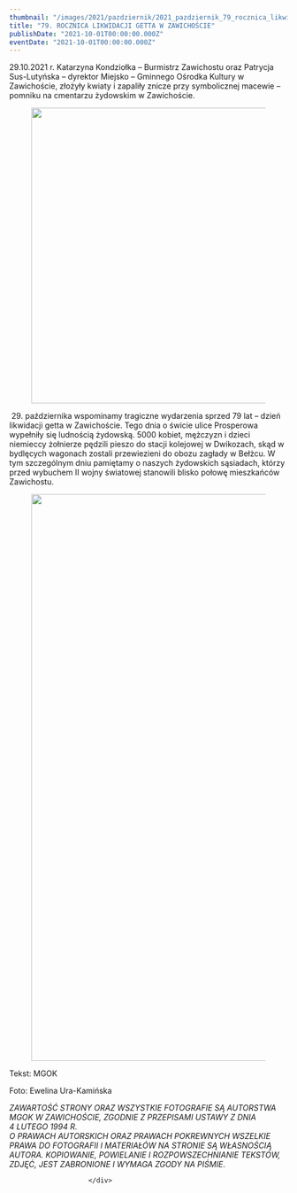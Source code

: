 ```yaml
---
thumbnail: "/images/2021/pazdziernik/2021_pazdziernik_79_rocznica_likwidacji_getta_w_zawicho_cie_2021_10_79_rocznica_likwidacji_getta_w_zawicho_cie_zd1-1.jpg"
title: "79. ROCZNICA LIKWIDACJI GETTA W ZAWICHOŚCIE"
publishDate: "2021-10-01T00:00:00.000Z"
eventDate: "2021-10-01T00:00:00.000Z"
---
```


<div class="entry-content">
							
							
<p>29.10.2021 r. Katarzyna Kondziołka – Burmistrz Zawichostu oraz Patrycja Sus-Lutyńska – dyrektor Miejsko – Gminnego Ośrodka Kultury w Zawichoście, złożyły kwiaty i zapaliły znicze przy symbolicznej macewie – pomniku na cmentarzu żydowskim w Zawichoście.</p>



<figure class="wp-block-image size-full"><a href="http://mgok-zawichost.pl/wp-content/uploads/2021/11/zd1-1.jpg"><img fetchpriority="high" decoding="async" width="800" height="534" src="/images/2021/pazdziernik/2021_pazdziernik_79_rocznica_likwidacji_getta_w_zawicho_cie_2021_10_79_rocznica_likwidacji_getta_w_zawicho_cie_zd1-1.jpg" alt="" class="wp-image-8235" srcset="/images/2021/pazdziernik/2021_pazdziernik_79_rocznica_likwidacji_getta_w_zawicho_cie_2021_10_79_rocznica_likwidacji_getta_w_zawicho_cie_zd1-1.jpg 800w, /images/2021/pazdziernik/zd1-1-300x200.jpg 300w, /images/2021/pazdziernik/zd1-1-768x513.jpg 768w" sizes="(max-width: 800px) 100vw, 800px"></a></figure>



<p>&nbsp;29. października wspominamy tragiczne wydarzenia sprzed 79 lat – dzień likwidacji getta w Zawichoście. Tego dnia o świcie ulice Prosperowa wypełniły się ludnością żydowską. 5000 kobiet, mężczyzn i dzieci niemieccy żołnierze pędzili pieszo do stacji kolejowej w Dwikozach, skąd w bydlęcych wagonach zostali przewiezieni do obozu zagłady w Bełżcu. W tym szczególnym dniu pamiętamy o naszych żydowskich sąsiadach, którzy przed wybuchem II wojny światowej stanowili blisko połowę mieszkańców Zawichostu.</p>



<figure class="wp-block-image size-large"><a href="http://mgok-zawichost.pl/wp-content/uploads/2021/11/zd2-1.jpg"><img decoding="async" width="683" height="1024" src="/images/2021/pazdziernik/2021_pazdziernik_79_rocznica_likwidacji_getta_w_zawicho_cie_2021_10_79_rocznica_likwidacji_getta_w_zawicho_cie_zd2-1-683x1024.jpg" alt="" class="wp-image-8236" srcset="/images/2021/pazdziernik/2021_pazdziernik_79_rocznica_likwidacji_getta_w_zawicho_cie_2021_10_79_rocznica_likwidacji_getta_w_zawicho_cie_zd2-1-683x1024.jpg 683w, /images/2021/pazdziernik/zd2-1-200x300.jpg 200w, /images/2021/pazdziernik/zd2-1-768x1151.jpg 768w, /images/2021/pazdziernik/zd2-1.jpg 800w" sizes="(max-width: 683px) 100vw, 683px"></a></figure>



<p>Tekst: MGOK</p>



<p>Foto: Ewelina Ura-Kamińska</p>



<p><em>ZAWARTOŚĆ STRONY ORAZ WSZYSTKIE FOTOGRAFIE SĄ AUTORSTWA MGOK W ZAWICHOŚCIE, ZGODNIE Z PRZEPISAMI USTAWY Z DNIA&nbsp;</em><br><em>4 LUTEGO 1994 R.<br>O PRAWACH AUTORSKICH ORAZ PRAWACH POKREWNYCH WSZELKIE PRAWA DO FOTOGRAFII I MATERIAŁÓW NA STRONIE SĄ WŁASNOŚCIĄ AUTORA. KOPIOWANIE, POWIELANIE I ROZPOWSZECHNIANIE TEKSTÓW, ZDJĘĆ, JEST ZABRONIONE I WYMAGA ZGODY NA PIŚMIE</em>.</p>
						
						</div>
